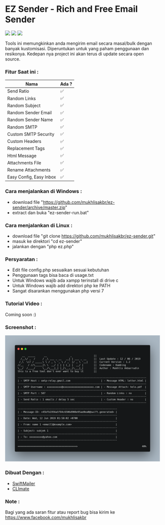 # EZ Sender - Rich and Free Email Sender

![](https://img.shields.io/badge/version-v1.2-green.svg) ![](https://img.shields.io/github/stars/mukhlisakbr/ez-sender.svg)  ![](https://img.shields.io/github/forks/mukhlisakbr/ez-sender.svg)

Tools ini memungkinkan anda mengirim email secara masal/bulk dengan banyak kustomisasi. Diperuntukan untuk yang paham penggunaan dan resikonya. Kedepan nya project ini akan terus di update secara open source.

### Fitur Saat ini :
| Nama | Ada ? |
|--|--|
| Send Ratio | ✅ |
| Random Links | ✅ |
| Random Subject  | ✅ |
| Random Sender Email | ✅ |
| Random Sender Name | ✅ |
| Random SMTP | ✅ |
| Custom SMTP Security | ✅ |
| Custom Headers | ✅ |
| Replacement Tags | ✅ |
| Html Message | ✅ |
| Attachments File | ✅ |
| Rename Attachments | ✅ |
| Easy Config, Easy Inbox | ✅ |

### Cara menjalankan di Windows :

- download file "https://github.com/mukhlisakbr/ez-sender/archive/master.zip"
- extract dan buka "ez-sender-run.bat"

### Cara menjalankan di Linux :

- download file "git clone https://github.com/mukhlisakbr/ez-sender.git"
- masuk ke direktori "cd ez-sender"
- jalankan dengan "php ez.php"

### Persyaratan :

- Edit file config.php sesuaikan sesuai kebutuhan
- Penggunaan tags bisa baca di usage.txt
- Untuk Windows wajib ada xampp terinstall di drive c
- Untuk Windows wajib add direktori php ke PATH
- Sangat disarankan menggunakan php versi 7

### Tutorial Video : 

Coming soon :)

### Screenshot :

![](screenshot/ez-sender%20v1.2.png)

### Dibuat Dengan :

-  [SwiftMailer](https://github.com/swiftmailer/swiftmailer)
-  [CLImate](https://github.com/thephpleague/climate)

### Note :

Bagi yang ada saran fitur atau report bug bisa kirim ke https://www.facebook.com/mukhlisakbr
